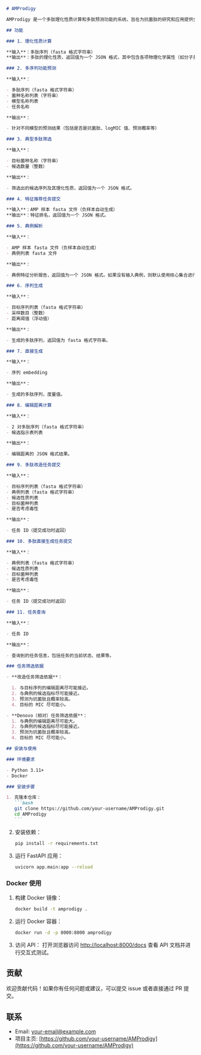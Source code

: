 ````markdown
# AMProdigy

AMProdigy 是一个多肽理化性质计算和多肽预测功能的系统，旨在为抗菌肽的研究和应用提供全方位的支持。当前版本提供了多肽的理化性质计算，还将支持多种高级功能，如多肽性质预测、特征推荐、典型多肽筛选等。

## 功能

### 1. 理化性质计算

**输入**：多肽序列（fasta 格式字符串）  
**输出**：多肽的理化性质，返回值为一个 JSON 格式，其中包含各项物理化学属性（如分子量、等电点等）。

### 2. 多序列功能预测

**输入**：

- 多肽序列（fasta 格式字符串）
- 菌种名称列表（字符串）
- 模型名称列表
- 任务名称

**输出**：

- 针对不同模型的预测结果（包括是否是抗菌肽、logMIC 值、预测概率等）

### 3. 典型多肽筛选

**输入**：

- 目标菌种名称（字符串）
- 候选数量（整数）

**输出**：

- 筛选出的候选序列及其理化性质，返回值为一个 JSON 格式。

### 4. 特征推荐任务提交

**输入**：AMP 样本 fasta 文件（负样本自动生成）  
**输出**：特征排名，返回值为一个 JSON 格式。

### 5. 典例解析

**输入**：

- AMP 样本 fasta 文件（负样本自动生成）
- 典例列表 fasta 文件

**输出**：

- 典例特征分析报告，返回值为一个 JSON 格式。如果没有输入典例，则默认使用核心集合进行分析。

### 6. 序列生成

**输入**：

- 目标序列列表（fasta 格式字符串）
- 采样数目（整数）
- 距离阈值（浮动值）

**输出**：

- 生成的多肽序列，返回值为 fasta 格式字符串。

### 7. 直接生成

**输入**：

- 序列 embedding

**输出**：

- 生成的多肽序列，度量值。

### 8. 编辑距离计算

**输入**：

- 2 对多肽序列（fasta 格式字符串）
- 候选指示表列表

**输出**：

- 编辑距离的 JSON 格式结果。

### 9. 多肽改造任务提交

**输入**：

- 目标序列列表（fasta 格式字符串）
- 典例列表（fasta 格式字符串）
- 候选性质列表
- 目标菌种列表
- 是否考虑毒性

**输出**：

- 任务 ID（提交成功时返回）

### 10. 多肽直接生成任务提交

**输入**：

- 典例列表（fasta 格式字符串）
- 候选性质列表
- 目标菌种列表
- 是否考虑毒性

**输出**：

- 任务 ID（提交成功时返回）

### 11. 任务查询

**输入**：

- 任务 ID

**输出**：

- 查询到的任务信息，包括任务的当前状态、结果等。

### 任务筛选依据

- **改造任务筛选依据**：

  1. 与目标序列的编辑距离尽可能接近。
  2. 与典例的候选指标尽可能接近。
  3. 预测为抗菌肽且概率较高。
  4. 目标的 MIC 尽可能小。

- **Denovo（相对）任务筛选依据**：
  1. 与典例的编辑距离尽可能大。
  2. 与典例的候选指标尽可能接近。
  3. 预测为抗菌肽且概率较高。
  4. 目标的 MIC 尽可能小。

## 安装与使用

### 环境要求

- Python 3.11+
- Docker

### 安装步骤

1. 克隆本仓库：
   ```bash
   git clone https://github.com/your-username/AMProdigy.git
   cd AMProdigy
   ```
````

2. 安装依赖：

   ```bash
   pip install -r requirements.txt
   ```

3. 运行 FastAPI 应用：
   ```bash
   uvicorn app.main:app --reload
   ```

### Docker 使用

1. 构建 Docker 镜像：

   ```bash
   docker build -t amprodigy .
   ```

2. 运行 Docker 容器：

   ```bash
   docker run -d -p 8000:8000 amprodigy
   ```

3. 访问 API：
   打开浏览器访问 [http://localhost:8000/docs](http://localhost:8000/docs) 查看 API 文档并进行交互式测试。

## 贡献

欢迎贡献代码！如果你有任何问题或建议，可以提交 issue 或者直接通过 PR 提交。

## 联系

- Email: your-email@example.com
- 项目主页: [https://github.com/your-username/AMProdigy](https://github.com/your-username/AMProdigy)

```

```
